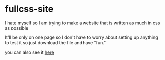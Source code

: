# fullcss-site
I hate myself so I am trying to make a website that is written as much in css as possible

It'll be only on one page so I don't have to worry about setting up anything to test it so just download the file and have "fun."

you can also see it [here](https://starchyunderscore.github.io/projects/fullcss-site/index.html)
